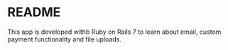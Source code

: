 # README

This app is developed withb Ruby on Rails 7 to learn about email, custom payment functionality and file uploads.
